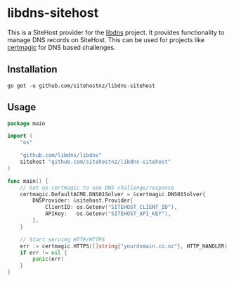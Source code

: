 # libdns-sitehost

This is a SiteHost provider for the [libdns](https://github.com/libdns/libdns) project. It provides 
functionality to manage DNS records on SiteHost. This can be used for projects like 
[certmagic](https://github.com/caddyserver/certmagic) for DNS based challenges.

## Installation

```
go get -u github.com/sitehostnz/libdns-sitehost
```

## Usage

```go
package main

import (
	"os"

	"github.com/libdns/libdns"
	sitehost "github.com/sitehostnz/libdns-sitehost"
)

func main() {
	// Set up certmagic to use DNS challenge/response
	certmagic.DefaultACME.DNS01Solver = &certmagic.DNS01Solver{
		DNSProvider: &sitehost.Provider{
			ClientID: os.Getenv("SITEHOST_CLIENT_ID"),
			APIKey:   os.Getenv("SITEHOST_API_KEY"),
		},
	}

	// Start serving HTTP/HTTPS
	err := certmagic.HTTPS([]string{"yourdomain.co.nz"}, HTTP_HANDLER)
	if err != nil {
		panic(err)
	}
}
```

